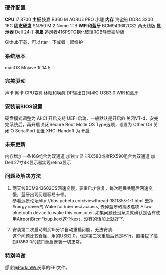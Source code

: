 ### 硬件配置
**CPU**  I7 8700
**主板**  技嘉 B360 M AORUS PRO 小雕
**内存**  海盗船 DDR4 3200 16G
**固态硬盘**  SN750 M.2 Nvme 1TB
**WIFI和蓝牙**  BCM943602CS2 两天线版
**显示器**  Dell 24寸
**机箱** 追风者416PSTG钢化玻璃RGB静音豪华版

Github下载，可以star一下或者一起维护

### 系统版本
macOS Mojave 10.14.5

### 完美驱动
声卡
网卡
CPU变频
休眠和唤醒
DP输出口(可4K)
USB3.0
WIFI和蓝牙

### 安装前BIOS设置
硬盘模式调整为 AHCI
开启支持 UEFI 启动，一般默认是开启的
关闭VT-d，安完完系统后，再开启
关闭Secure Boot Mode
OS Type选项，设置为 Other OS
关闭IO SerialPort
设置 XHCI Handoff 为 开启

### 未来更新
内存增加一条16G组合为双通道
加独立显卡RX580或者RX590组合为双通道
加Dell 27寸4K显示器实现retina显示

### 问题及解决方法
1. 两天线BCM943602CS网速变慢，要重启才恢复，每次睡眠唤醒后网速变慢，蓝牙出现问题容易卡顿。  
参看远景论坛http://bbs.pcbeta.com/viewthread-1811853-1-1.html
去掉Energy saver的 Wake for internect access, 去掉蓝牙的高级选项 Allow bluetooth device to wake this computer.
如果问题还没解决就确认是否有使用AirportBrcmFixup.kext这个kext，没有的话加上就好了。

2. 安装第二次启动剩余15分钟自动重启问题，无法安装.  
这个问题比较奇怪，用的USB2.0，但是第二次重启后还是不行，直接拔了插到USB3.0的接口重启安装一切正常。

### 特别鸣谢
感谢[@ParkinWu](https://github.com/ParkinWu/EFI-B360-AORUS-PRO-HUD630-8700)分享的EFI文件。

